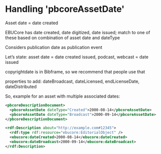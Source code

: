 # Handling 'pbcoreAssetDate'

Asset date = date created

EBUCore has date created, date digitized, date issued; match to one of these based on combination of asset date and dateType

Considers publication date as publication event 

Let’s state: asset date = date created
issued, podcast, webcast = date issued

copyrightdate is in Bibframe, so we recommend that people use that

properties to add: dateBroadcast, dateLicensed, endLicenseDate, dateDistributed

So, example for an asset with multiple associated dates:

```xml
<pbcoreDescriptionDocument>
  <pbcoreAssetDate dateType="Created">2000-08-14</pbcoreAssetDate>
  <pbcoreAssetDate dateType="Broadcast">2000-09-14</pbcoreAssetDate>
</pbcoreDescriptionDocument>
```


```xml
<rdf:Description about="http://example.com#12345">
  <rdf:type rdf:resource="ebucore:EditorialObject" />
  <ebucore:dateCreated>2000-08-14</ebucore:dateCreated>
  <ebucore:dateBroadcast>2000-09-14</ebucore:dateBroadcast>
</rdf:Description>
```
